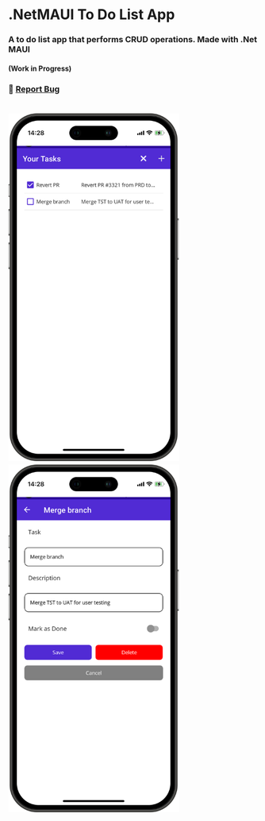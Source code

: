 # .NetMAUI To Do List App
<h3> A to do list app that performs CRUD operations. Made with .Net MAUI </h3>
<h4>(Work in Progress)</h4>
<h3 align="left">
    🔹
    <a href="https://github.com/OudomMunint/.NetMAUI-To-Do-List-App/issues">Report Bug</a> &nbsp; &nbsp;
</h3>
<h1 float="center">
  <img src="/iphone14.png" style="height:700px; width:340" />
  <img src="/iphone142.png" style="height:700px; width:340" />
</h1>
